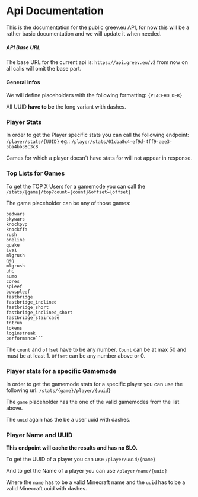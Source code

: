# Api Documentation

This is the documentation for the public greev.eu API, for now this will be a rather basic documentation and we will update it when needed.



##### API Base URL

The base URL for the current api is: `https://api.greev.eu/v2` from now on all calls will omit the base part.



#### General Infos

We will define placeholders with the following formatting: `{PLACEHOLDER}`

All UUID __have to be__ the long variant with dashes.



### Player Stats

In order to get the Player specific stats you can call the following endpoint: `/player/stats/{UUID}` eg.: `/player/stats/01cba8c4-ef9d-4ff9-aee3-5ba4bb38c3c8`

Games for which a player doesn't have stats for will not appear in response.



### Top Lists for Games

To get the TOP X Users for a gamemode you can call the `/stats/{game}/top?count={count}&offset={offset}`



The game placeholder can be any of those games: 

```
bedwars
skywars
knockpvp
knockffa
rush
oneline
quake
1vs1
mlgrush
qsg
mlgrush
uhc
sumo
cores
spleef
bowspleef
fastbridge
fastbridge_inclined
fastbridge_short
fastbridge_inclined_short
fastbridge_staircase
tntrun
tokens
loginstreak
performance```
```

The `count` and `offset` have to be any number. 
`Count` can be at max 50 and must be at least 1.
`Offset` can be any number above or 0.



### Player stats for a specific Gamemode

In order to get the gamemode stats for a specific player you can use the following url: `/stats/{game}/player/{uuid}`

The `game` placeholder has the one of the valid gamemodes from the list above.

The `uuid` again has the be a user uuid with dashes.



### Player Name and UUID

__This endpoint will cache the results and has no SLO.__

To get the UUID of a player you can use `/player/uuid/{name}`

And to get the Name of a player you can use `/player/name/{uuid}`

Where the `name` has to be a valid Minecraft name and the `uuid` has to be a valid Minecraft uuid with dashes.
